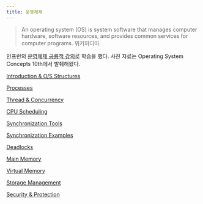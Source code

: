 ```yaml
---
title: 운영체제
---
```


> An operating system (OS) is system software that manages computer hardware, software resources, and provides common services for computer programs. 위키피디아. 

인프런의 [운영체제 공룡책 강의](https://www.inflearn.com/course/운영체제-공룡책-전공강의/dashboard)로 학습을 했다. 사진 자료는 Operating System Concepts 10th에서 발췌해왔다. 

[Introduction & O/S Structures](introduction)

[Processes](process)

[Thread & Concurrency](thread)

[CPU Scheduling](scheduling)

[Synchronization Tools](sync_tools)

[Synchronization Examples](sync_examples)

[Deadlocks](deadlocks)

[Main Memory](main_memory)

[Virtual Memory](virtual_memory)

[Storage Management](storage)

[Security & Protection](security_and_protection)